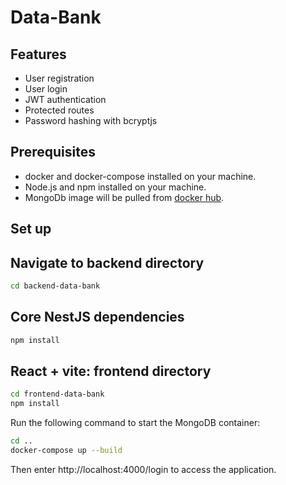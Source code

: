# Data-Bank

## Features

- User registration
- User login
- JWT authentication
- Protected routes
- Password hashing with bcryptjs

## Prerequisites

- docker and docker-compose installed on your machine.
- Node.js and npm installed on your machine.
- MongoDb image will be pulled from [docker hub](https://hub.docker.com/_/mongo/).
 
## Set up
## Navigate to backend directory
```bash
cd backend-data-bank
```
## Core NestJS dependencies

```bash
npm install
```
## React + vite: frontend directory

```bash
cd frontend-data-bank
npm install
```
Run the following command to start the MongoDB container:
```bash
cd ..
docker-compose up --build
```
Then enter http://localhost:4000/login to access the application.
 
 